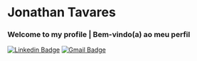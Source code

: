 # Jonathan Tavares
### Welcome to my profile | Bem-vindo(a) ao meu perfil

[![Linkedin Badge](https://img.shields.io/badge/-Jonathan%20Tavares-006eff?style=flat-square&logo=Linkedin&logoColor=white&link=https://www.linkedin.com/in/jonathantvrs/)](https://www.linkedin.com/in/jonathantvrs/)
[![Gmail Badge](https://img.shields.io/badge/-jontvrs@gmail.com-006eff?style=flat-square&logo=Gmail&logoColor=white&link=mailto:jontvrs@gmail.com)](mailto:jontvrs@gmail.com)

